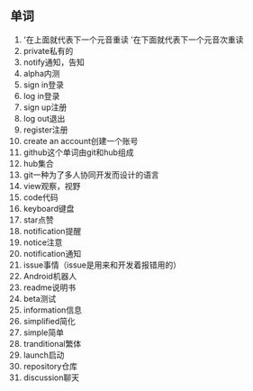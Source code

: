 ## 单词 

1. '在上面就代表下一个元音重读 '在下面就代表下一个元音次重读
3. private私有的
4. notify通知，告知
5. alpha内测
6. sign in登录
7. log in登录
8. sign up注册
9. log out退出
10. register注册
11. create an account创建一个账号
12. github这个单词由git和hub组成
13. hub集合
14. git一种为了多人协同开发而设计的语言
15. view观察，视野
16. code代码
17. keyboard键盘
18. star点赞
19. notification提醒
20. notice注意
21. notification通知
22. issue事情（issue是用来和开发着报错用的）
23. Android机器人
24. readme说明书
25. beta测试
26. information信息
27. simplified简化
28. simple简单
29. tranditional繁体
30. launch启动
31. repository仓库
32. discussion聊天

